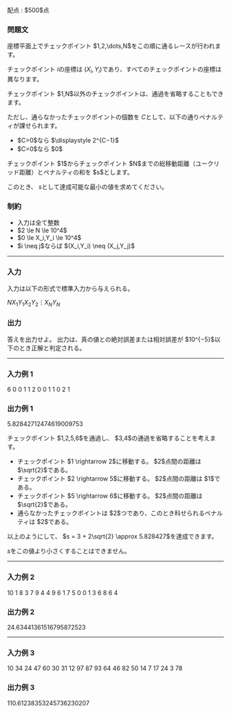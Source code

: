 
<div>

<span>

<span>

<p>
配点 : $500$点
</p>

<div>

<section>

### **問題文**

<p>
座標平面上でチェックポイント $1,2,\dots,N$をこの順に通るレースが行われます。

チェックポイント $i$の座標は $(X_i,Y_i)$であり、すべてのチェックポイントの座標は異なります。
</p>

<p>
チェックポイント $1,N$以外のチェックポイントは、通過を省略することもできます。

ただし、通らなかったチェックポイントの個数を $C$として、以下の通りペナルティが課せられます。
</p>

<ul>

<li>
$C>0$なら $\displaystyle 2^{C−1}$
</li>

<li>
$C=0$なら $0$
</li>

</ul>

<p>
チェックポイント $1$からチェックポイント $N$までの総移動距離（ユークリッド距離）とペナルティの和を $s$とします。

このとき、 $s$として達成可能な最小の値を求めてください。
</p>

</section>

</div>

<div>

<section>

### **制約**

<ul>

<li>
入力は全て整数
</li>

<li>
$2 \le N \le 10^4$
</li>

<li>
$0 \le X_i,Y_i \le 10^4$
</li>

<li>
$i \neq j$ならば $(X_i,Y_i) \neq (X_j,Y_j)$
</li>

</ul>

</section>

</div>

---

<div>

<div>

<section>

### **入力**

<p>
入力は以下の形式で標準入力から与えられる。
</p>

<div>

$N$$X_1$$Y_1$$X_2$$Y_2$$\vdots$$X_N$$Y_N$
</div>

</section>

</div>

<div>

<section>

### **出力**

<p>
答えを出力せよ。 出力は、真の値との絶対誤差または相対誤差が $10^{−5}$以下のとき正解と判定される。
</p>

</section>

</div>

</div>

---

<div>

<section>

### **入力例 1**

<div>

6
0 0
1 1
2 0
0 1
1 0
2 1

</div>

</section>

</div>

<div>

<section>

### **出力例 1**

<div>

5.82842712474619009753

</div>

<p>
チェックポイント $1,2,5,6$を通過し、 $3,4$の通過を省略することを考えます。
</p>

<ul>

<li>
チェックポイント $1 \rightarrow 2$に移動する。 $2$点間の距離は $\sqrt{2}$である。
</li>

<li>
チェックポイント $2 \rightarrow 5$に移動する。 $2$点間の距離は $1$である。
</li>

<li>
チェックポイント $5 \rightarrow 6$に移動する。 $2$点間の距離は $\sqrt{2}$である。
</li>

<li>
通らなかったチェックポイントは $2$つであり、このとき科せられるペナルティは $2$である。
</li>

</ul>

<p>
以上のようにして、 $s = 3 + 2\sqrt{2} \approx 5.828427$を達成できます。

$s$をこの値より小さくすることはできません。
</p>

</section>

</div>

---

<div>

<section>

### **入力例 2**

<div>

10
1 8
3 7
9 4
4 9
6 1
7 5
0 0
1 3
6 8
6 4

</div>

</section>

</div>

<div>

<section>

### **出力例 2**

<div>

24.63441361516795872523

</div>

</section>

</div>

---

<div>

<section>

### **入力例 3**

<div>

10
34 24
47 60
30 31
12 97
87 93
64 46
82 50
14 7
17 24
3 78

</div>

</section>

</div>

<div>

<section>

### **出力例 3**

<div>

110.61238353245736230207

</div>

</section>

</div>

</span>

</span>

</div>
